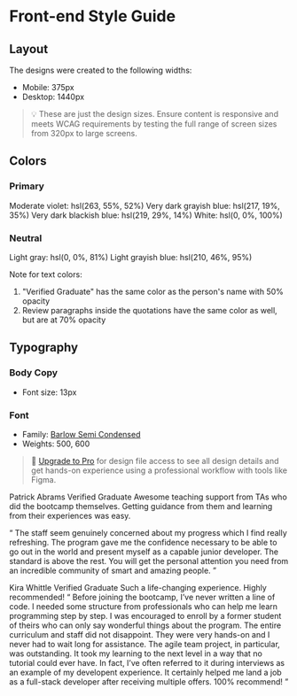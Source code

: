 # Front-end Style Guide

## Layout

The designs were created to the following widths:

- Mobile: 375px
- Desktop: 1440px

> 💡 These are just the design sizes. Ensure content is responsive and meets WCAG requirements by testing the full range of screen sizes from 320px to large screens.

## Colors

### Primary

Moderate violet: hsl(263, 55%, 52%)
Very dark grayish blue: hsl(217, 19%, 35%)
Very dark blackish blue: hsl(219, 29%, 14%)
White: hsl(0, 0%, 100%)

### Neutral

Light gray: hsl(0, 0%, 81%)
Light grayish blue: hsl(210, 46%, 95%)

Note for text colors:

1. "Verified Graduate" has the same color as the person's name with 50% opacity
2. Review paragraphs inside the quotations have the same color as well, but are at 70% opacity

## Typography

### Body Copy

- Font size: 13px

### Font

- Family: [Barlow Semi Condensed](https://fonts.google.com/specimen/Barlow+Semi+Condensed)
- Weights: 500, 600

> 💎 [Upgrade to Pro](https://www.frontendmentor.io/pro?ref=style-guide) for design file access to see all design details and get hands-on experience using a professional workflow with tools like Figma.

Patrick Abrams Verified Graduate
Awesome teaching support from TAs who did
the bootcamp themselves. Getting guidance from them and learning from their
experiences was easy.

“ The staff seem genuinely concerned about my progress
which I find really refreshing. The program gave me the confidence necessary
to be able to go out in the world and present myself as a capable junior
developer. The standard is above the rest. You will get the personal
attention you need from an incredible community of smart and amazing people. ”

Kira Whittle Verified Graduate
Such a life-changing experience. Highly
recommended!
“ Before joining the bootcamp, I’ve never written a line of
code. I needed some structure from professionals who can help me learn
programming step by step. I was encouraged to enroll by a former student of
theirs who can only say wonderful things about the program. The entire
curriculum and staff did not disappoint. They were very hands-on and I never
had to wait long for assistance. The agile team project, in particular, was
outstanding. It took my learning to the next level in a way that no tutorial
could ever have. In fact, I’ve often referred to it during interviews as an
example of my developent experience. It certainly helped me land a job as a
full-stack developer after receiving multiple offers. 100% recommend! ”
